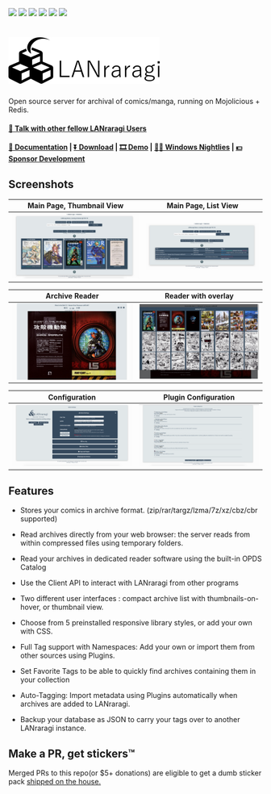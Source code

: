 [<img src="https://img.shields.io/docker/pulls/difegue/lanraragi.svg">](https://hub.docker.com/r/difegue/lanraragi/)
[<img src="https://img.shields.io/github/downloads/difegue/lanraragi/total.svg">](https://github.com/Difegue/LANraragi/releases)
[<img src="https://img.shields.io/github/release/difegue/lanraragi.svg?label=latest%20release">](https://github.com/Difegue/LANraragi/releases/latest)
[<img src="https://img.shields.io/website/https/lrr.tvc-16.science.svg?label=demo%20website&up_message=online">](https://lrr.tvc-16.science/)
[<img src="https://action-badges.now.sh/Difegue/lanraragi">](https://github.com/Difegue/LANraragi/actions)
[<img src="https://img.shields.io/discord/612709831744290847">](https://discord.gg/aRQxtbg)

# <img alt="LANraragi" src="https://raw.githubusercontent.com/Difegue/LANraragi/master/tools/logo.png" width="300">

Open source server for archival of comics/manga, running on Mojolicious + Redis.

#### [💬 Talk with other fellow LANraragi Users](https://discord.gg/aRQxtbg)

####  [📄 Documentation](https://sugoi.gitbook.io/lanraragi/) | [⏬ Download](https://github.com/Difegue/LANraragi/releases/latest) | [🎞 Demo](https://lrr.tvc-16.science) | [🐱‍👓 Windows Nightlies](https://mega.nz/#F!rHZynKpZ!ZXlwMam4t8VtYjOiHPONsQ) | [💵 Sponsor Development](https://ko-fi.com/T6T2UP5N)  

## Screenshots  
 
|Main Page, Thumbnail View | Main Page, List View |
|---|---|
| [![archive_thumb](./tools/_screenshots/archive_thumb.jpg)](https://raw.githubusercontent.com/Difegue/LANraragi/dev/tools/_screenshots/archive_thumb.jpg) | [![archive_list](./tools/_screenshots/archive_list.png)](https://raw.githubusercontent.com/Difegue/LANraragi/dev/tools/_screenshots/archive_list.png) |

|Archive Reader | Reader with overlay |
|---|---|
| [![reader](./tools/_screenshots/reader.jpg)](https://raw.githubusercontent.com/Difegue/LANraragi/dev/tools/_screenshots/reader.jpg) | [![reader_overlay](./tools/_screenshots/reader_overlay.jpg)](https://raw.githubusercontent.com/Difegue/LANraragi/dev/tools/_screenshots/reader_overlay.jpg) |


|Configuration | Plugin Configuration |
|---|---|
| [![cfg](./tools/_screenshots/cfg.png)](https://raw.githubusercontent.com/Difegue/LANraragi/dev/tools/_screenshots/cfg.png) | [![cfg_plugin](./tools/_screenshots/cfg_plugin.png)](https://raw.githubusercontent.com/Difegue/LANraragi/dev/tools/_screenshots/cfg_plugin.png) |

## Features  

* Stores your comics in archive format. (zip/rar/targz/lzma/7z/xz/cbz/cbr supported)  

* Read archives directly from your web browser: the server reads from within compressed files using temporary folders.

* Read your archives in dedicated reader software using the built-in OPDS Catalog

* Use the Client API to interact with LANraragi from other programs

* Two different user interfaces : compact archive list with thumbnails-on-hover, or thumbnail view.

* Choose from 5 preinstalled responsive library styles, or add your own with CSS.  

* Full Tag support with Namespaces: Add your own or import them from other sources using Plugins.  

* Set Favorite Tags to be able to quickly find archives containing them in your collection

* Auto-Tagging: Import metadata using Plugins automatically when archives are added to LANraragi.

* Backup your database as JSON to carry your tags over to another LANraragi instance.

## Make a PR, get stickers™  

Merged PRs to this repo(or $5+ donations) are eligible to get a dumb sticker pack [shipped on the house.](https://forms.office.com/Pages/ResponsePage.aspx?id=DQSIkWdsW0yxEjajBLZtrQAAAAAAAAAAAAN__osxt25URTdTUTVBVFRCTjlYWFJLMlEzRTJPUEhEVy4u)  
